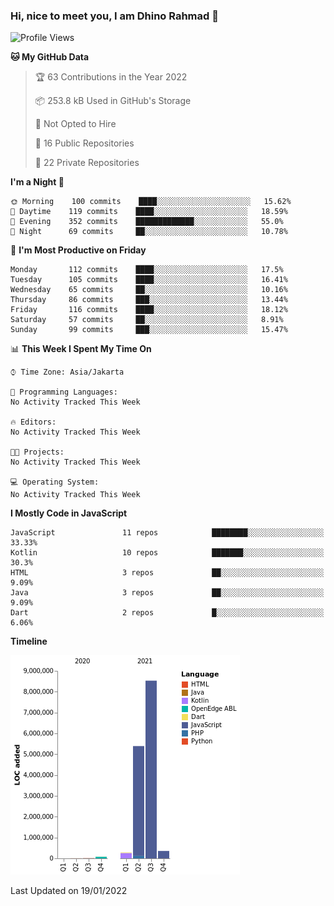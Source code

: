 ### Hi, nice to meet you, I am Dhino Rahmad 👋
<!--START_SECTION:waka-->
![Profile Views](http://img.shields.io/badge/Profile%20Views-4-blue)

**🐱 My GitHub Data** 

> 🏆 63 Contributions in the Year 2022
 > 
> 📦 253.8 kB Used in GitHub's Storage 
 > 
> 🚫 Not Opted to Hire
 > 
> 📜 16 Public Repositories 
 > 
> 🔑 22 Private Repositories  
 > 
**I'm a Night 🦉** 

```text
🌞 Morning    100 commits    ████░░░░░░░░░░░░░░░░░░░░░   15.62% 
🌆 Daytime    119 commits    ████░░░░░░░░░░░░░░░░░░░░░   18.59% 
🌃 Evening    352 commits    █████████████░░░░░░░░░░░░   55.0% 
🌙 Night      69 commits     ██░░░░░░░░░░░░░░░░░░░░░░░   10.78%

```
📅 **I'm Most Productive on Friday** 

```text
Monday       112 commits    ████░░░░░░░░░░░░░░░░░░░░░   17.5% 
Tuesday      105 commits    ████░░░░░░░░░░░░░░░░░░░░░   16.41% 
Wednesday    65 commits     ██░░░░░░░░░░░░░░░░░░░░░░░   10.16% 
Thursday     86 commits     ███░░░░░░░░░░░░░░░░░░░░░░   13.44% 
Friday       116 commits    ████░░░░░░░░░░░░░░░░░░░░░   18.12% 
Saturday     57 commits     ██░░░░░░░░░░░░░░░░░░░░░░░   8.91% 
Sunday       99 commits     ███░░░░░░░░░░░░░░░░░░░░░░   15.47%

```


📊 **This Week I Spent My Time On** 

```text
⌚︎ Time Zone: Asia/Jakarta

💬 Programming Languages: 
No Activity Tracked This Week

🔥 Editors: 
No Activity Tracked This Week

🐱‍💻 Projects: 
No Activity Tracked This Week

💻 Operating System: 
No Activity Tracked This Week

```

**I Mostly Code in JavaScript** 

```text
JavaScript               11 repos            ████████░░░░░░░░░░░░░░░░░   33.33% 
Kotlin                   10 repos            ███████░░░░░░░░░░░░░░░░░░   30.3% 
HTML                     3 repos             ██░░░░░░░░░░░░░░░░░░░░░░░   9.09% 
Java                     3 repos             ██░░░░░░░░░░░░░░░░░░░░░░░   9.09% 
Dart                     2 repos             █░░░░░░░░░░░░░░░░░░░░░░░░   6.06%

```


**Timeline**

![Chart not found](https://raw.githubusercontent.com/Dhino12/Dhino12/master/charts/bar_graph.png) 


 Last Updated on 19/01/2022
<!--END_SECTION:waka-->
 
